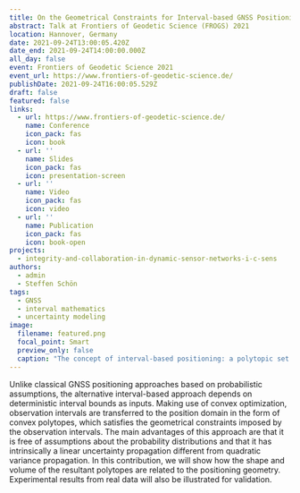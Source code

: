 ```yaml
---
title: On the Geometrical Constraints for Interval-based GNSS Positioning
abstract: Talk at Frontiers of Geodetic Science (FROGS) 2021
location: Hannover, Germany
date: 2021-09-24T13:00:05.420Z
date_end: 2021-09-24T14:00:00.000Z
all_day: false
event: Frontiers of Geodetic Science 2021
event_url: https://www.frontiers-of-geodetic-science.de/
publishDate: 2021-09-24T16:00:05.529Z
draft: false
featured: false
links:
  - url: https://www.frontiers-of-geodetic-science.de/
    name: Conference
    icon_pack: fas
    icon: book
  - url: ''
    name: Slides
    icon_pack: fas
    icon: presentation-screen
  - url: ''
    name: Video
    icon_pack: fas
    icon: video
  - url: ''
    name: Publication
    icon_pack: fas
    icon: book-open
projects:
  - integrity-and-collaboration-in-dynamic-sensor-networks-i-c-sens
authors:
  - admin
  - Steffen Schön
tags:
  - GNSS
  - interval mathematics
  - uncertainty modeling
image:
  filename: featured.png
  focal_point: Smart
  preview_only: false
  caption: "The concept of interval-based positioning: a polytopic set solution"
---
```

Unlike classical GNSS positioning approaches based on probabilistic assumptions, the alternative interval-based approach depends on deterministic interval bounds as inputs. Making use of convex optimization, observation intervals are transferred to the position domain in the form of convex polytopes, which satisfies the geometrical constraints imposed by the observation intervals. The main advantages of this approach are that it is free of assumptions about the probability distributions and that it has intrinsically a linear uncertainty propagation different from quadratic variance propagation. In this contribution, we will show how the shape and volume of the resultant polytopes are related to the positioning geometry. Experimental results from real data will also be illustrated for validation.
